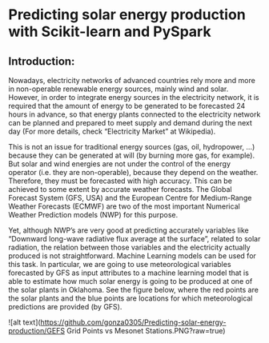 # Predicting solar energy production with Scikit-learn and PySpark

## Introduction:
Nowadays, electricity networks of advanced countries rely more and more in non-operable renewable energy sources, mainly wind and solar. However, in order to integrate energy sources in the electricity network, it is required that the amount of energy to be generated to be forecasted 24 hours in advance, so that energy plants connected to the electricity network can be planned and prepared to meet supply and demand during the next day (For more details, check “Electricity Market” at Wikipedia).

This is not an issue for traditional energy sources (gas, oil, hydropower, …) because they can be generated at will (by burning more gas, for example). But solar and wind energies are not under the control of the energy operator (i.e. they are non-operable), because they depend on the weather. Therefore, they must be forecasted with high accuracy. This can be achieved to some extent by accurate weather forecasts. The Global Forecast System (GFS, USA) and the European Centre for Medium-Range Weather Forecasts (ECMWF) are two of the most important Numerical Weather Prediction models (NWP) for this purpose.

Yet, although NWP’s are very good at predicting accurately variables like “Downward long-wave radiative flux average at the surface”, related to solar radiation, the relation between those variables and the electricity actually produced is not straightforward. Machine Learning models can be used for this task.
In particular, we are going to use meteorological variables forecasted by GFS as input attributes to a machine learning model that is able to estimate how much solar energy is going to be produced at one of the solar plants in Oklahoma. See the figure below, where the red points are the solar plants and the blue points are locations for which meteorological predictions are provided (by GFS).

![alt text](https://github.com/gonza0305/Predicting-solar-energy-production/GEFS Grid Points vs Mesonet Stations.PNG?raw=true)



